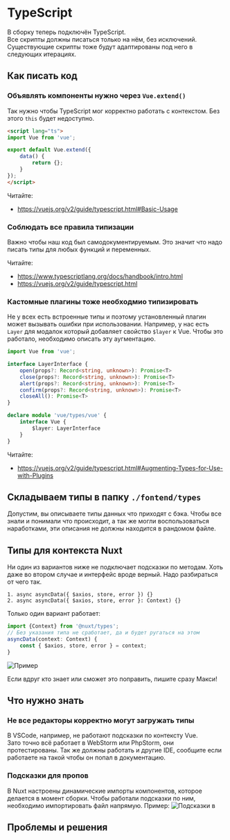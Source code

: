 # TypeScript
В сборку теперь подключён TypeScript.  
Все скрипты должны писаться только на нём, без исключений. Существующие скрипты тоже будут адаптированы под него в следующих итерациях.


## Как писать код
### Объявлять компоненты нужно через `Vue.extend()`
Так нужно чтобы TypeScript мог корректно работать с контекстом. Без этого `this` будет недоступно.

```html
<script lang="ts">
import Vue from 'vue';

export default Vue.extend({
    data() {
        return {};
    }
});
</script>
```

Читайте:
- https://vuejs.org/v2/guide/typescript.html#Basic-Usage

### Соблюдать все правила типизации
Важно чтобы наш код был самодокументируемым. Это значит что надо писать типы для любых функций и переменных.  

Читайте: 
- https://www.typescriptlang.org/docs/handbook/intro.html
- https://vuejs.org/v2/guide/typescript.html

### Кастомные плагины тоже необходмио типизировать
Не у всех есть встроенные типы и поэтому установленный плагин может вызывать ошибки при использовании.
Например, у нас есть `Layer` для модалок который добавляет свойство `$layer` к Vue. Чтобы это работало, необходимо описать эту аугментацию.
```typescript
import Vue from 'vue';

interface LayerInterface {
    open(props?: Record<string, unknown>): Promise<T>
    close(props?: Record<string, unknown>): Promise<T>
    alert(props?: Record<string, unknown>): Promise<T>
    confirm(props?: Record<string, unknown>): Promise<T>
    closeAll(): Promise<T>
}

declare module 'vue/types/vue' {
    interface Vue {
        $layer: LayerInterface
    }
}
``` 

Читайте:
- https://vuejs.org/v2/guide/typescript.html#Augmenting-Types-for-Use-with-Plugins

## Складываем типы в папку `./fontend/types`
Допустим, вы описываете типы данных что приходят с бэка. Чтобы все знали и понимали что происходит, а так же могли воспользоваться наработками, эти описания не должны находится в рандомом файле.

## Типы для контекста Nuxt 
Ни один из вариантов ниже не подключает подсказки по методам. Хоть даже во втором случае и интерфейс вроде верный. Надо разбираться от чего так.
```
1. async asyncData({ $axios, store, error }) {}
2. async asyncData({ $axios, store, error }: Context) {}
```

Только один вариант работает:
```typescript
import {Context} from '@nuxt/types';
// Без указания типа не сработает, да и будет ругаться на этом
asyncData(context: Context) {
    const { $axios, store, error } = context;
}
```
![Пример](https://cleanshot-cloud-fra.s3.eu-central-1.amazonaws.com/media/1270/6nmk9r38L6Nxct1Qi25YaS5rP2tpOETnQ8xaoqbO.jpeg?X-Amz-Content-Sha256=UNSIGNED-PAYLOAD&X-Amz-Security-Token=IQoJb3JpZ2luX2VjEL%2F%2F%2F%2F%2F%2F%2F%2F%2F%2F%2FwEaDGV1LWNlbnRyYWwtMSJHMEUCIQD%2FJVZQ4NhmBkCWKsBDWXiyLrGobC11X6MAiZq1YrhPogIgPqAzaTjcfPoKvoUf94asEjembIesbdUou05L71wPbqIq4gEIuP%2F%2F%2F%2F%2F%2F%2F%2F%2F%2FARAAGgw5MTk1MTQ0OTE2NzQiDK3eyl3DuR1K3kIXZyq2ATHjfjjnrPkRHFjhTSymZStU1V3ShoZ1dMvUKVA5g%2F%2Bm7yocvWw96r8Ai%2FIhY7VKnDQ4q9qwPIT9Ro2qrouw8WdAAGhqxUudHfnBQ2zfmjnR1WARyC6bNBkJiWbSdqHMlli4Pjy%2FdhIs3XYdJytQqKE%2Fw%2FJ7fstqXE9POAWr%2BjUuY2o1wpKKisPzf5xexSng61OX9sLjCatl4QNuo6f8mEaCtKtJeD4uqoEi%2FMJc0SHNx2nEHZ%2F3MOmrk4EGOuABsA9UepPIiUYc9Ws%2FupHDy2I%2BKgzp%2FLg9sTvhqFxWVCAI2MkgUqkyGrODQED0kQrp2HZQ3kwlXuvSfkr4uIUWWE7r8LCtL6BTfFYfBeQIrR8YUMCa%2B28xRc%2BfPsEAyIwtZVDzX7v4uPCvaQxJGzR0iuvb0zIB6gEmZPvgQ26x%2FXAZ8hpBLdRievYzrjIvkQ8vxTWLW1xs379dDeTKrR4zx1G4lJDiPl0I8It074pMyjaoPskQPKzQoBHati7Es%2B1U%2BrJs7yeqD%2BZCBSsEAljRlErA04YyzzEE%2Fonp7RPw87s%3D&X-Amz-Algorithm=AWS4-HMAC-SHA256&X-Amz-Credential=ASIA5MF2VVMNGDGECS4H%2F20210211%2Feu-central-1%2Fs3%2Faws4_request&X-Amz-Date=20210211T090628Z&X-Amz-SignedHeaders=host&X-Amz-Expires=300&X-Amz-Signature=c248caaf1dae4ef53ffd958dccdaa13379511c26db2cf005cc7eb0ddf4eaf5be)

Если вдруг кто знает или сможет это поправить, пишите сразу Макси!

## Что нужно знать
### Не все редакторы корректно могут загружать типы
В VSCode, например, не работают подсказки по контексту Vue.  
Зато точно всё работает в WebStorm или PhpStorm, они протестированы. Так же должны работать и другие IDE, сообщите если работаете на такой чтобы он попал в документацию.


### Подсказки для пропов
В Nuxt настроены динамические импорты компонентов, которое делается в момент сборки. Чтобы работали подсказки по ним, необходимо импортировать файл напрямую.
Пример:
![Подсказки в ](https://cleanshot-cloud-fra.s3.eu-central-1.amazonaws.com/media/1270/x1XPkFV5skvx4hbjOUJd7uMXtadHe4jD1mlx2DXU.jpeg?X-Amz-Content-Sha256=UNSIGNED-PAYLOAD&X-Amz-Security-Token=IQoJb3JpZ2luX2VjEL3%2F%2F%2F%2F%2F%2F%2F%2F%2F%2FwEaDGV1LWNlbnRyYWwtMSJGMEQCIH0h%2FduBA9n%2BxXlTkRzlT8f0jXx0cRAPcvAd4VIMTZkqAiBw9KrWy4NbqMKu2Wt%2FyDjFuMsc9awteUR%2FmjGdIaayByriAQi2%2F%2F%2F%2F%2F%2F%2F%2F%2F%2F8BEAAaDDkxOTUxNDQ5MTY3NCIMeQPYYO7rgktoxq2nKrYBC06SXDn6h2B%2FDXbENP0m0sww4LK09Nxl3xRzWHR4IGWcVOzz33sp%2Fcr7vqHhQXaEK45HleyBXhfL5unrxxqLKJrWUsvaFy3kYlYZJICqZkB7Raab1UiWLpSWsiqA%2BEniRED81sFwO%2FyofxMgPYPrYuedtU%2BuAKBEDhM2ze%2FLSnj7x8bTxz6OWj1Bmg%2B16hNoMoeICE0ZqPdLwtuzoWHkSbD5SlqXD9MG4p0GVma%2Be4ZX3W6BEikw0vCSgQY64QHsbI0XIBXQyn0mpaiIOlquSJNLlZSEzUI15Hy66ATXuyvbWr6i5%2BTbiNVA07BkjZrF0p%2Fe3vsr4ag22J6cEBfOd7Vh%2FCKgzNqdjLW7R9P23Zkh4CWMiQYisqN5b20DrlTE%2Brtx3A3F9pQl%2F0xnjZxK1PDksUP4iehzayvjGDF1YCrFWUOXl%2BWWTeRL8fvx54p555kfB9hh19vvJKQ4XBeVA8JPVemPXacsdXHsZYtg2svKbk%2FHKJO36YjO1HFm48FjKvNaDRsDAhXsgjQKxpD03pcutcI7s5UQoTsTbNjZLT4%3D&X-Amz-Algorithm=AWS4-HMAC-SHA256&X-Amz-Credential=ASIA5MF2VVMNBFP64PZS%2F20210211%2Feu-central-1%2Fs3%2Faws4_request&X-Amz-Date=20210211T054326Z&X-Amz-SignedHeaders=host&X-Amz-Expires=300&X-Amz-Signature=0eb12a68c5838a04dfc4a7d26d0f0de6d6ed458a3fc6545624b687768f8f32c3)


## Проблемы и решения
